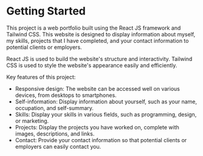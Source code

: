 # Getting Started
This project is a web portfolio built using the React JS framework and Tailwind CSS. This website is designed to display information about myself, my skills, projects that I have completed, and your contact information to potential clients or employers.

React JS is used to build the website's structure and interactivity. Tailwind CSS is used to style the website's appearance easily and efficiently.

Key features of this project:
- Responsive design: The website can be accessed well on various devices, from desktops to smartphones.
- Self-information: Display information about yourself, such as your name, occupation, and self-summary.
- Skills: Display your skills in various fields, such as programming, design, or marketing.
- Projects: Display the projects you have worked on, complete with images, descriptions, and links.
- Contact: Provide your contact information so that potential clients or employers can easily contact you.
